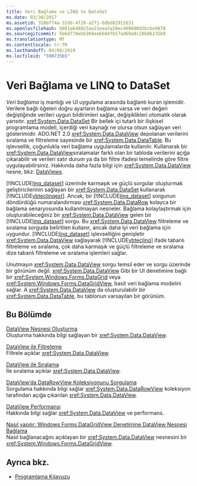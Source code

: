 ```yaml
---
title: Veri Bağlama ve LINQ to DataSet
ms.date: 03/30/2017
ms.assetid: 310bff4a-32dd-4f20-a271-6dbd82912631
ms.openlocfilehash: b081a648023aa21eea3a20ec409600d3bcbe9878
ms.sourcegitcommit: 5b6d778ebb269ee6684fb57ad69a8c28b06235b9
ms.translationtype: MT
ms.contentlocale: tr-TR
ms.lasthandoff: 04/08/2019
ms.locfileid: "59073565"
---
```

# <a name="data-binding-and-linq-to-dataset"></a>Veri Bağlama ve LINQ to DataSet
*Veri bağlama* iş mantığı ve UI uygulama arasında bağlantı kuran işlemidir. Verilere bağlı öğeleri doğru ayarların bağlama varsa ve veri değeri değiştiğinde verileri uygun bildirimleri sağlar, değişiklikleri otomatik olarak yansıtır. <xref:System.Data.DataSet> Bir bellek içi tutarlı bir ilişkisel programlama modeli, içerdiği veri kaynağı ne olursa olsun sağlayan veri gösterimidir. ADO.NET 2.0 <xref:System.Data.DataView> depolanan verilerini sıralama ve filtreleme sayesinde bir <xref:System.Data.DataTable>. Bu işlevsellik, çoğunlukla veri bağlama uygulamalarda kullanılır. Kullanarak bir <xref:System.Data.DataView>sıralamalar farklı olan bir tabloda verilerini açığa çıkarabilir ve verileri satır durum ya da bir filtre ifadesi temelinde göre filtre uygulayabilirsiniz. Hakkında daha fazla bilgi için <xref:System.Data.DataView> nesne, bkz: [DataViews](../../../../docs/framework/data/adonet/dataset-datatable-dataview/dataviews.md).  
  
 [!INCLUDE[linq_dataset](../../../../includes/linq-dataset-md.md)] üzerinde karmaşık ve güçlü sorgular oluşturmak geliştiricilerinin sağlayan bir <xref:System.Data.DataSet> kullanarak [!INCLUDE[vbteclinqext](../../../../includes/vbteclinqext-md.md)]. Ancak, bir [!INCLUDE[linq_dataset](../../../../includes/linq-dataset-md.md)] sorgunun döndürdüğü numaralandırması <xref:System.Data.DataRow> kolayca bir bağlama senaryosunda kullanılmayan nesneler. Bağlama kolaylaştırmak için oluşturabileceğiniz bir <xref:System.Data.DataView> gelen bir [!INCLUDE[linq_dataset](../../../../includes/linq-dataset-md.md)] sorgu. Bu <xref:System.Data.DataView> filtreleme ve sıralama sorguda belirtilen kullanır, ancak daha iyi veri bağlama için uygundur. [!INCLUDE[linq_dataset](../../../../includes/linq-dataset-md.md)] işlevselliğini genişletir <xref:System.Data.DataView> sağlayarak [!INCLUDE[vbteclinq](../../../../includes/vbteclinq-md.md)] ifade tabanlı filtreleme ve sıralama, çok daha karmaşık ve güçlü filtreleme ve sıralama dize tabanlı filtreleme ve sıralama işlemleri sağlar.  
  
 Unutmayın <xref:System.Data.DataView> sorgu temsil eder ve sorgu üzerinde bir görünüm değil. <xref:System.Data.DataView> Gibi bir UI denetimine bağlı bir <xref:System.Windows.Forms.DataGrid> veya <xref:System.Windows.Forms.DataGridView>, basit veri bağlama modelini sağlar. A <xref:System.Data.DataView> da oluşturulabilir bir <xref:System.Data.DataTable>, bu tablonun varsayılan bir görünüm.  
  
## <a name="in-this-section"></a>Bu Bölümde  
 [DataView Nesnesi Oluşturma](../../../../docs/framework/data/adonet/creating-a-dataview-object-linq-to-dataset.md)  
 Oluşturma hakkında bilgi sağlayan bir <xref:System.Data.DataView>.  
  
 [DataView ile Filtreleme](../../../../docs/framework/data/adonet/filtering-with-dataview-linq-to-dataset.md)  
 Filtrele açıklar <xref:System.Data.DataView>.  
  
 [DataView ile Sıralama](../../../../docs/framework/data/adonet/sorting-with-dataview-linq-to-dataset.md)  
 İle sıralama açıklar <xref:System.Data.DataView>.  
  
 [DataView’da DataRowView Koleksiyonunu Sorgulama](../../../../docs/framework/data/adonet/querying-the-datarowview-collection-in-a-dataview.md)  
 Sorgulama hakkında bilgi sağlar <xref:System.Data.DataRowView> koleksiyon tarafından açığa çıkarılan <xref:System.Data.DataView>.  
  
 [DataView Performansı](../../../../docs/framework/data/adonet/dataview-performance.md)  
 Hakkında bilgi sağlar <xref:System.Data.DataView> ve performans.  
  
 [Nasıl yapılır: Windows Forms DataGridView Denetimine DataView Nesnesi Bağlama](../../../../docs/framework/data/adonet/how-to-bind-a-dataview-object-to-a-winforms-datagridview-control.md)  
 Nasıl bağlanacağını açıklayan bir <xref:System.Data.DataView> nesnesini bir <xref:System.Windows.Forms.DataGridView>.  
  
## <a name="see-also"></a>Ayrıca bkz.

- [Programlama Kılavuzu](../../../../docs/framework/data/adonet/programming-guide-linq-to-dataset.md)
